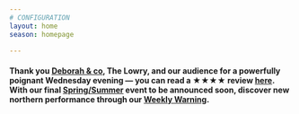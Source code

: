 ```yaml
---
# CONFIGURATION
layout: home
season: homepage

---
```

#### Thank you [Deborah & co](/current/2018-springsummer/pearson), The Lowry, and our audience for a powerfully poignant Wednesday evening — you can read a ★★★★ review <a href="http://www.thereviewshub.com/history-history-history-the-lowry-salford" target="_blank">here</a>. With our final [Spring/Summer](/current/2018-springsummer) event to be announced soon, discover new northern performance through our <a href="http://wordofwarning.posthaven.com" target="_blank">Weekly Warning</a>.
